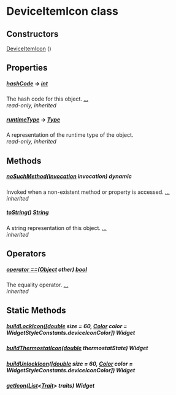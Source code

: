 


# DeviceItemIcon class












## Constructors

[DeviceItemIcon](../assets_traits_device_item_icon/DeviceItemIcon/DeviceItemIcon.md) ()

    


## Properties

##### [hashCode](https://api.flutter.dev/flutter/dart-core/Object/hashCode.html) &#8594; [int](https://api.flutter.dev/flutter/dart-core/int-class.html)



The hash code for this object. [...](https://api.flutter.dev/flutter/dart-core/Object/hashCode.html)  
_read-only, inherited_



##### [runtimeType](https://api.flutter.dev/flutter/dart-core/Object/runtimeType.html) &#8594; [Type](https://api.flutter.dev/flutter/dart-core/Type-class.html)



A representation of the runtime type of the object.   
_read-only, inherited_




## Methods

##### [noSuchMethod](https://api.flutter.dev/flutter/dart-core/Object/noSuchMethod.html)([Invocation](https://api.flutter.dev/flutter/dart-core/Invocation-class.html) invocation) dynamic



Invoked when a non-existent method or property is accessed. [...](https://api.flutter.dev/flutter/dart-core/Object/noSuchMethod.html)  
_inherited_



##### [toString](https://api.flutter.dev/flutter/dart-core/Object/toString.html)() [String](https://api.flutter.dev/flutter/dart-core/String-class.html)



A string representation of this object. [...](https://api.flutter.dev/flutter/dart-core/Object/toString.html)  
_inherited_




## Operators

##### [operator ==](https://api.flutter.dev/flutter/dart-core/Object/operator_equals.html)([Object](https://api.flutter.dev/flutter/dart-core/Object-class.html) other) [bool](https://api.flutter.dev/flutter/dart-core/bool-class.html)



The equality operator. [...](https://api.flutter.dev/flutter/dart-core/Object/operator_equals.html)  
_inherited_





## Static Methods

##### [buildLockIcon](../assets_traits_device_item_icon/DeviceItemIcon/buildLockIcon.md)([[double](https://api.flutter.dev/flutter/dart-core/double-class.html) size = 60, [Color](https://api.flutter.dev/flutter/dart-ui/Color-class.html) color = WidgetStyleConstants.deviceIconColor]) Widget



   




##### [buildThermostatIcon](../assets_traits_device_item_icon/DeviceItemIcon/buildThermostatIcon.md)([double](https://api.flutter.dev/flutter/dart-core/double-class.html) thermostatState) Widget



   




##### [buildUnlockIcon](../assets_traits_device_item_icon/DeviceItemIcon/buildUnlockIcon.md)([[double](https://api.flutter.dev/flutter/dart-core/double-class.html) size = 60, [Color](https://api.flutter.dev/flutter/dart-ui/Color-class.html) color = WidgetStyleConstants.deviceIconColor]) Widget



   




##### [getIcon](../assets_traits_device_item_icon/DeviceItemIcon/getIcon.md)([List](https://api.flutter.dev/flutter/dart-core/List-class.html)&lt;[Trait](https://pub.dev/documentation/yonomi_platform_sdk/1.0.5/repository_devices_devices_repository/Trait-class.html)> traits) Widget



   










